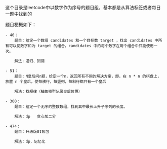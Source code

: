 这个目录是leetcode中以数字作为序号的题目组，基本都是从算法标签或者每日一题中找到的

题目梗概如下：

    - 40：
        题目：给定一个数组 candidates 和一个目标数 target ，找出 candidates 中所有可以使数字和为 target 的组合。candidates 中的每个数字在每个组合中只能使用一次。

        解法：递归、回溯

    - 51：
        题目：N皇后问n题，给定一个n，返回所有不同的解决方案，即，在 n * n 的棋盘上，放置 n 个皇后，使每横行，每竖列，每斜行都只有一个皇后

        解法：找规律（抽象模型记录皇后位置）

    - 300：
        题目：给定一个无序的整数数组，找到其中最长上升子序列的长度。

        解法：dp   贪心加二分

    - 474：
        题目：升级版01背包

        解法：dp，记忆化